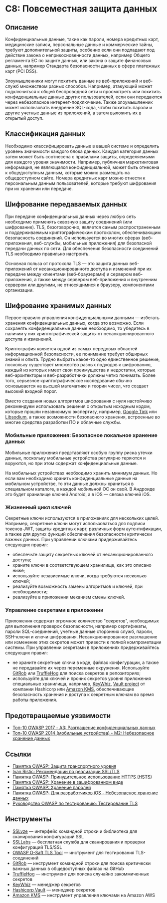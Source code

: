 # C8: Повсеместная защита данных

## Описание

Конфиденциальные данные, такие как пароли, номера кредитных карт, медицинские записи, персональные данные и коммерческие тайны, требуют дополнительной защиты, особенно если они подпадают под действие закона о неприкосновенности данных, например Общего регламента ЕС по защите данных, или закона о защите финансовых данных, например Стандарта безопасности данных в сфере платежных карт (PCI DSS).

Злоумышленники могут похитить данные из веб-приложений и веб-служб множеством разных способов. Например, атакующий может подключиться к общей беспроводной сети и просмотреть или похитить конфиденциальные данные других пользователей, если они передаются через небезопасное интернет-подключение. Также злоумышленник может использовать внедрение SQL-кода, чтобы похитить пароли и другие учетные данные из приложений, а затем выложить их в открытый доступ.

## Классификация данных

Необходимо классифицировать данные в вашей системе и определить уровень значимости каждого блока данных. Каждая категория данных затем может быть соотнесена с правилами защиты, определяемыми для каждого уровня значимости. Например, публичная маркетинговая информация, не являющаяся конфиденциальной, может быть отнесена к общедоступным данным, которые можно размещать на общедоступном сайте. Номера кредитных карт можно отнести к персональным данным пользователей, которые требуют шифрования при их хранении или передаче.

## Шифрование передаваемых данных

При передаче конфиденциальных данных через любую сеть необходимо применять сквозную защиту соединений (или шифрование). TLS, безоговорочно, является самым распространенным и поддерживаемым криптографическим протоколом, обеспечивающим безопасность соединений. Он используется во многих сферах (веб-приложения, веб-службы, мобильные приложения) для безопасной передачи данных по сети. Для обеспечения безопасности соединений TLS необходимо правильно настроить.

Основная польза от протокола TLS — это защита данных веб-приложений от несанкционированного доступа и изменений при их передаче между клиентами (веб-браузерами) и сервером веб-приложения, а также между сервером веб-приложения и внутренним сервером или другими, не относящимися к браузеру, компонентами организации.

## Шифрование хранимых данных

Первое правило управления конфиденциальными данными — избегать хранения конфиденциальных данных, когда это возможно. Если сохранять конфиденциальные данные необходимо, то убедитесь в наличии у них криптографической защиты от несанкционированного доступа и изменений.

Криптография является одной из самых передовых областей информационной безопасности, ее понимание требует обширных знаний и опыта. Трудно выбрать какое-то одно единственное решение, поскольку существует множество разных подходов к шифрованию, каждый из которых имеет свои преимущества и недостатки, которые веб-архитекторы и веб-разработчики должны четко понимать. Более того, серьезное криптографическое исследование обычно основывается на высшей математике и теории чисел, что создает высокий входной порог.

Вместо создания новых алгоритмов шифрования с нуля настойчиво рекомендуем использовать решения с открытым исходным кодом, которые прошли независимую экспертизу, например, [Google Tink](https://github.com/google/tink) или [Libsodium](https://www.libsodium.org/), а также возможности безопасного хранения, встроенные во многие средства разработки ПО и облачные службы.

### Мобильные приложения: Безопасное локальное хранение данных

Мобильные приложения представляют особую группу риска утечки данных, поскольку мобильные устройства регулярно теряются и воруются, но при этом содержат конфиденциальные данные.

На мобильных устройствах необходимо хранить минимум данных. Но если вам необходимо хранить конфиденциальные данные на мобильном устройстве, то эти данные должны храниться в специальном каталоге, в каждой мобильной ОС он свой. В Андроиде это будет хранилище ключей Android, а в iOS — связка ключей iOS.

### Жизненный цикл ключей

Секретные ключи используются в приложениях для нескольких целей. Например, секретные ключи могут использоваться для подписи токенов JWT, защиты кредитных карт, различных форм аутентификации, а также для других функций обеспечения безопасности критически важных данных. При управлении ключами придерживайтесь следующих правил:

* обеспечьте защиту секретных ключей от несанкционированного доступа;
* храните ключи в соответствующем хранилище, как это описано ниже;
* используйте независимые ключи, когда требуются несколько ключей;
* реализуйте возможность замены алгоритмов и ключей, при необходимости;
* реализуйте в приложении механизм смены ключей.

### Управление секретами в приложении

Приложения содержат огромное количество "секретов", необходимых для выполнения проверок безопасности, например сертификаты, пароли SQL-соединений, учетные данные сторонних служб, пароли, SSH-ключи и ключи шифрования. Несанкционированное разглашение или изменение этих секретов может привести к полной компрометации системы. При управлении секретами в приложениях придерживайтесь следующих правил:

* не храните секретные ключи в коде, файлах конфигурации, а также не передавайте их через переменные окружения. Используйте [GitRob](https://github.com/michenriksen/gitrob) или [TruffleHog](https://github.com/dxa4481/truffleHog) для поиска секретов в репозиториях;
* используйте для ключей и прочих секретов уровня приложения специальные хранилища, например, [KeyWhiz](https://github.com/square/keywhiz), [Vault project](https://www.vaultproject.io/) от компании Hashicorp или [Amazon KMS](https://aws.amazon.com/kms/), обеспечивающие безопасность хранения и доступа к секретным ключам во время работы приложения.

## Предотвращаемые уязвимости

* [Топ-10 OWASP 2017 - А3: Разглашение конфиденциальных данных](https://www.owasp.org/index.php/Top_10-2017_A3-Sensitive_Data_Exposure)
* [Топ-10 OWASP 2014 (мобильные устройства) - M2: Небезопасное хранение данных](https://www.owasp.org/index.php/Mobile_Top_10_2014-M2)

## Ссылки

* [Памятка OWASP: Защита транспортного уровня](https://www.owasp.org/index.php/Transport_Layer_Protection_Cheat_Sheet)
* [Ivan Ristic: Рекомендации по реализации SSL/TLS](https://www.ssllabs.com/projects/best-practices/index.html)
* [Памятка OWASP: Принудительное использование HTTPS (HSTS)](https://www.owasp.org/index.php/HTTP_Strict_Transport_Security_Cheat_Sheet)
* [Памятка OWASP: Хранение в зашифрованном виде](https://www.owasp.org/index.php/Cryptographic_Storage_Cheat_Sheet)
* [Памятка OWASP: Хранение паролей](https://www.owasp.org/index.php/Password_Storage_Cheat_Sheet)
* [Памятка OWASP: Для разработчиков iOS - Небезопасное хранение данных](https://www.owasp.org/index.php/IOS_Developer_Cheat_Sheet#Insecure_Data_Storage_.28M1.29)
* [Руководство OWASP по тестированию: Тестирование TLS](https://www.owasp.org/index.php/Testing_for_Weak_SSL/TLS_Ciphers,_Insufficient_Transport_Layer_Protection_(OTG-CRYPST-001))

## Инструменты

* [SSLyze](https://github.com/nabla-c0d3/sslyze) — интерфейс командной строки и библиотека для сканирования конфигураций SSL
* [SSLLabs](https://www.ssllabs.com/ssltest/) — бесплатная служба для сканирования и проверки конфигураций TLS/SSL
* [OWASP O-Saft TLS Tool](https://www.owasp.org/index.php/O-Saft) — инструмент для тестирования TLS-соединений
* [GitRob](https://github.com/michenriksen/gitrob) — инструмент командной строки для поиска критически важных данных в общедоступных файлах на GitHub
* [TruffleHog](https://github.com/dxa4481/truffleHog)  — инструмент для поиска случайно закоммиченных секретов
* [KeyWhiz](https://github.com/square/keywhiz) — менеджер секретов
* [Hashicorp Vault](https://www.vaultproject.io/) — менеджер секретов
* [Amazon KMS](https://aws.amazon.com/kms/) — инструмент управления ключами на Amazon AWS